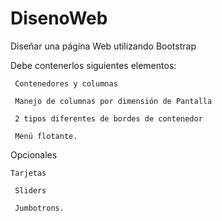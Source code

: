 # DisenoWeb

Diseñar una página Web utilizando Bootstrap

  Debe contenerlos siguientes elementos:

     Contenedores y columnas

     Manejo de columnas por dimensión de Pantalla

     2 tipos diferentes de bordes de contenedor

     Menú flotante.



 Opcionales

    Tarjetas

     Sliders

     Jumbotrons.


